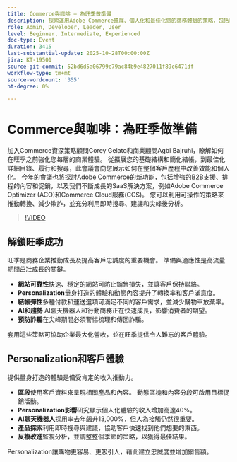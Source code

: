 ```yaml
---
title: Commerce與咖啡 — 為旺季做準備
description: 探索運用Adobe Commerce擴展、個人化和最佳化您的商務體驗的策略，包括B2B、SaaS工具、搜尋和尖峰後分析。
role: Admin, Developer, Leader, User
level: Beginner, Intermediate, Experienced
doc-type: Event
duration: 3415
last-substantial-update: 2025-10-28T00:00:00Z
jira: KT-19501
source-git-commit: 52bd6d5a06799c79ac84b9e4827011f89c6471df
workflow-type: tm+mt
source-wordcount: '355'
ht-degree: 0%

---
```



# Commerce與咖啡：為旺季做準備

加入Commerce資深策略顧問Corey Gelato和商業顧問Agbi Bajruhi，瞭解如何在旺季之前強化您每層的商業體驗。 從擴展您的基礎結構和簡化結帳，到最佳化詳細目錄、履行和搜尋，此會議會向您展示如何在整個客戶歷程中改善效能和個人化。 今年的會議也將探討Adobe Commerce的新功能，包括增強的B2B支援、排程的內容和促銷，以及我們不斷成長的SaaS解決方案，例如Adobe Commerce Optimizer (ACO)和Commerce Cloud服務(CCS)。 您可以利用可操作的策略來推動轉換、減少欺詐，並充分利用即時搜尋、建議和尖峰後分析。

>[!VIDEO](https://video.tv.adobe.com/v/3476272/?learn=on&enablevpops)

## 解鎖旺季成功

旺季是商務企業推動成長及提高客戶忠誠度的重要機會。 準備與適應性是高流量期間茁壯成長的關鍵。

* **網站可靠性**&#x200B;快速、穩定的網站可防止銷售損失，並讓客戶保持聯絡。
* **Personalization**&#x200B;量身打造的體驗和動態內容提升了轉換率和客戶滿意度。
* **結帳彈性**&#x200B;多種付款和運送選項可滿足不同的客戶需求，並減少購物車放棄率。
* **AI和趨勢** AI聊天機器人和行動商務正在快速成長，影響消費者的期望。
* **預防詐騙**&#x200B;在尖峰期間必須警惕梳理和傳回詐騙。

套用這些策略可協助企業最大化營收，並在旺季提供令人難忘的客戶體驗。

## Personalization和客戶體驗

提供量身打造的體驗是備受肯定的收入推動力。

* **區段**&#x200B;使用客戶資料來呈現相關產品和內容。 動態區塊和內容分段可啟用目標促銷活動。
* **Personalization影響**&#x200B;研究顯示個人化體驗的收入增加高達40%。
* **AI聊天機器人**&#x200B;採用率去年飆升13,000%，但人為接觸仍然很重要。
* **產品探索**&#x200B;利用即時搜尋與建議，協助客戶快速找到他們想要的東西。
* **反複改進**&#x200B;監視分析，並調整整個季節的策略，以獲得最佳結果。

Personalization讓購物更容易、更吸引人，藉此建立忠誠度並增加銷售額。

